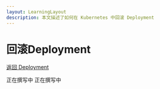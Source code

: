 ```yaml
---
layout: LearningLayout
description: 本文描述了如何在 Kubernetes 中回滚 Deployment
---
```


# 回滚Deployment

[返回 Deployment](./#deployment-概述)

<el-tabs type="border-card">

<el-tab-pane label="使用 kubectl 更新 Deployment">
正在撰写中

</el-tab-pane>

<el-tab-pane label="使用 Kuboard 更新 Deployment">
正在撰写中

</el-tab-pane>

</el-tabs>
